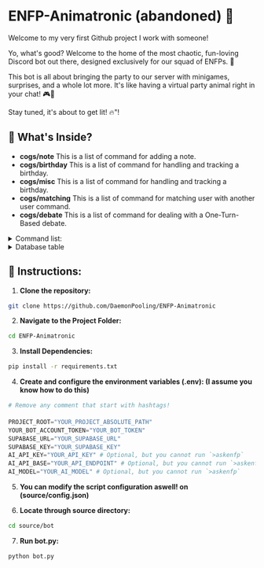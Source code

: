 # ENFP-Animatronic (abandoned) 🤖
Welcome to my very first Github project I work with someone!

Yo, what's good? Welcome to the home of the most chaotic, fun-loving Discord bot out there, designed exclusively for our squad of ENFPs. 🎉

This bot is all about bringing the party to our server with minigames, surprises, and a whole lot more. It's like having a virtual party animal right in your chat! 🎮🎈


Stay tuned, it's about to get lit! 🔥"!
## 🌈 What's Inside?
- **cogs/note** This is a list of command for adding a note.
- **cogs/birthday** This is a list of command for handling and tracking a birthday.
- **cogs/misc** This is a list of command for handling and tracking a birthday.
- **cogs/matching** This is a list of command for matching user with another user command.
- **cogs/debate** This is a list of command for dealing with a One-Turn-Based debate.
<details>
  <summary>Command list:</summary>
  
  ```python
    # WE ARE ASSUMING, WE ARE USING ";" AS THE COMMAND'S PREFIX
    # * means optional

    # Notes related commands:
    >addnote [TEXT:str] ## Add a note 
    >editnote [NOTE_ID:int] [TEXT:str] ## Edit a specific note id's content
    >listnote ## List your note
    >removenote [NOTE_ID:int] ## Remove a specific note id

    # Birthday related commands:
    >showbirthday [USER_ID:int] ## Show anyone's birthday
    ## e.g. `>showbirthday 901404605336916018`
    >setbirthday [DATE: Format(%d-%m)] ## Set your birthday
    ## e.g. `>setbirthday 03-03` will give 3 March
    >listbirthday ## List everyone birthday in order
    >forgetbirthday ## Remove your birthday from the D

    # Misc related commands:
    >sing [ARTIST:str] [MUSIC_NAME:str] [DELAY:int] [SING_TOGETHER: 1 | 0] ## Sing a specific song with/without a bot.
    >texttosha256 [TEXT:str] ## Encrypt text to SHA256
    >clear [NUMBER_OF_MESSAGES:int] ## Delete [NUMBER_OF_MESSAGES] above.
    >clear_until [MESSAGE:ID] ## Delete every messages, until a message with the same message_ID are found, it will stop deleting (EXCLUSIVE).
    >log_until [MESSAGE:ID] [TUPLE_LIKE_STRING]
    ## The parameter in TUPLE_LIKE_IN_STRING are below:
    ## (1st param) show_author = 1
    ## (2nd param) show_author_id = 1
    ## (3rd param) show_msg = 1
    ## (4th param) show_msg_id = 1
    ## (5th param) show_msg_created_at = 1
    ## e.g. `;log_until "1207784045661130819" "(1, 0, 1, 0, 0)" `

    # Matching related commands:
    ## discord.User is a datatype, which you can trigger using @[USERNAME]
    >ship [FIRST_USER:discord.User] [SECOND_USER:discord.User]
    ## e.g. `;ship @Nakiwa @Cleo`
    >zamn [USER:discord.User] ## Put your profile in a zamn template.... lmfao.

    # AI Related commands:
    >askenfp [TEXT:str] ## It simply give the GPT a text, which will be output to current channel.
    ## e.g. `;askenfp Why US's human rights is collapsed`

    # Debate related commands:
    >helpdebate ## Explain how to use the command. I suggest run this command first, before playing with the commands.
    >topic [TOPIC:str] ## Start a debate regarding the topic.
    # e.g. `;topic Why US's human rights is collapsed`
    >join ## Join a debate, if only the debate is unsealed.
    >pass ## Let next participant have a speak, after yours.
    >seal ## Seal the debate, so no one can join.
    >unseal ## Unseal the debate, so anyone can join. You'll use this after you `>seal` the debate. 
    >end ## End the debate.

    # Truth or Dare commands:
    >dare *[ID:int] ## Retrieve a randomized or a selected ID of a dare from the DB
    >truth *[ID:int] ## Retrieve a randomized or a selected ID of a truth from the DB
    >request [TYPE:Dare | Truth] [TEXT:str] ## Upload a Dare or Truth content to the DB
    ## e.g. `;request Dare lick a soap`
```
    We will add more commands in the future. THis project is still far far far away from complete! So please be patient!
</details>

<details>
  <summary>Database table</summary>

  **Incase you are wondering, how the database table should looks like. It should look like this:**
  ![](./assets/dbname.png)

  **Each table should looks like this:**
  1. **TABLE/TOD** (Handling Truth or Dare):
  ![](./assets/dbtod.png)
  2. **TABLE/birthdays** (Handling birthdays):
  ![](./assets/dbbday.png)
  3. **TABLE/notes** (Handling notes):
  ![](./assets/dbnotes.png)
</details>



## 📜 Instructions:
1. **Clone the repository:**
```bash
git clone https://github.com/DaemonPooling/ENFP-Animatronic
```

2. **Navigate to the Project Folder:**
```bash
cd ENFP-Animatronic
```

3. **Install Dependencies:**
```bash
pip install -r requirements.txt
```

4. **Create and configure the environment variables (.env): (I assume you know how to do this)**
```py
# Remove any comment that start with hashtags!

PROJECT_ROOT="YOUR_PROJECT_ABSOLUTE_PATH"
YOUR_BOT_ACCOUNT_TOKEN="YOUR_BOT_TOKEN"
SUPABASE_URL="YOUR_SUPABASE_URL"
SUPABASE_KEY="YOUR_SUPABASE_KEY"
AI_API_KEY="YOUR_API_KEY" # Optional, but you cannot run `>askenfp`
AI_API_BASE="YOUR_API_ENDPOINT" # Optional, but you cannot run `>askenfp`
AI_MODEL="YOUR_AI_MODEL" # Optional, but you cannot run `>askenfp`
```

5. **You can modify the script configuration aswell! on (source/config.json)** 

6. **Locate through source directory:**
```bash
cd source/bot
```

7. **Run bot.py:**
```bash
python bot.py
```
